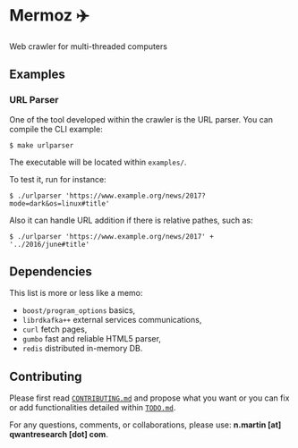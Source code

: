 # Mermoz :airplane:
Web crawler for multi-threaded computers

## Examples

### URL Parser

One of the tool developed within the crawler is the URL parser.
You can compile the CLI example:
```
$ make urlparser
```
The executable will be located within `examples/`.

To test it, run for instance:
```
$ ./urlparser 'https://www.example.org/news/2017?mode=dark&os=linux#title'
```

Also it can handle URL addition if there is relative pathes, such as:
```
$ ./urlparser 'https://www.example.org/news/2017' + '../2016/june#title'
```

## Dependencies
This list is more or less like a memo:
- `boost/program_options` basics,
- `librdkafka++` external services communications,
- `curl` fetch pages,
- `gumbo` fast and reliable HTML5 parser,
- `redis` distributed in-memory DB.

## Contributing
Please first read [`CONTRIBUTING.md`](CONTRIBUTING.md) and propose what you want or you can fix or add functionalities detailed
within [`TODO.md`](TODO.md).

For any questions, comments, or collaborations, please use: **n.martin [at] qwantresearch [dot] com**.
